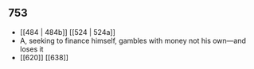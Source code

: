 ## 753
- [[484 | 484b]] [[524 | 524a]] 
- A, seeking to finance himself, gambles with money not his own—and loses it
- [[620]] [[638]] 

